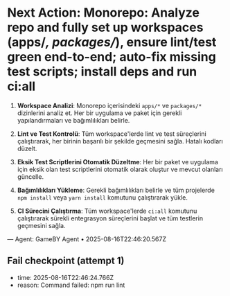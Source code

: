 # Next Action: Monorepo: Analyze repo and fully set up workspaces (apps/*, packages/*), ensure lint/test green end-to-end; auto-fix missing test scripts; install deps and run ci:all

1. **Workspace Analizi**: Monorepo içerisindeki `apps/*` ve `packages/*` dizinlerini analiz et. Her bir uygulama ve paket için gerekli yapılandırmaları ve bağımlılıkları belirle.

2. **Lint ve Test Kontrolü**: Tüm workspace'lerde lint ve test süreçlerini çalıştırarak, her birinin başarılı bir şekilde geçmesini sağla. Hatalı kodları düzelt.

3. **Eksik Test Scriptlerini Otomatik Düzeltme**: Her bir paket ve uygulama için eksik olan test scriptlerini otomatik olarak oluştur ve mevcut olanları güncelle.

4. **Bağımlılıkları Yükleme**: Gerekli bağımlılıkları belirle ve tüm projelerde `npm install` veya `yarn install` komutunu çalıştırarak yükle.

5. **CI Sürecini Çalıştırma**: Tüm workspace'lerde `ci:all` komutunu çalıştırarak sürekli entegrasyon süreçlerini başlat ve tüm testlerin geçmesini sağla.

— Agent: GameBY Agent • 2025-08-16T22:46:20.567Z


## Fail checkpoint (attempt 1)
- time: 2025-08-16T22:46:24.766Z
- reason: Command failed: npm run lint
